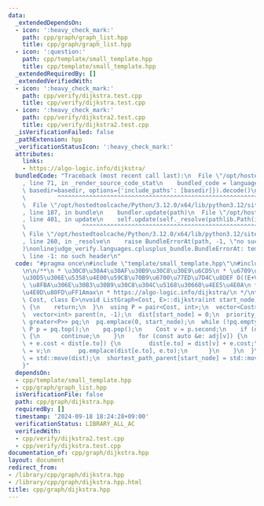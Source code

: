 ```yaml
---
data:
  _extendedDependsOn:
  - icon: ':heavy_check_mark:'
    path: cpp/graph/graph_list.hpp
    title: cpp/graph/graph_list.hpp
  - icon: ':question:'
    path: cpp/template/small_template.hpp
    title: cpp/template/small_template.hpp
  _extendedRequiredBy: []
  _extendedVerifiedWith:
  - icon: ':heavy_check_mark:'
    path: cpp/verify/dijkstra.test.cpp
    title: cpp/verify/dijkstra.test.cpp
  - icon: ':heavy_check_mark:'
    path: cpp/verify/dijkstra2.test.cpp
    title: cpp/verify/dijkstra2.test.cpp
  _isVerificationFailed: false
  _pathExtension: hpp
  _verificationStatusIcon: ':heavy_check_mark:'
  attributes:
    links:
    - https://algo-logic.info/dijkstra/
  bundledCode: "Traceback (most recent call last):\n  File \"/opt/hostedtoolcache/Python/3.12.0/x64/lib/python3.12/site-packages/onlinejudge_verify/documentation/build.py\"\
    , line 71, in _render_source_code_stat\n    bundled_code = language.bundle(stat.path,\
    \ basedir=basedir, options={'include_paths': [basedir]}).decode()\n          \
    \         ^^^^^^^^^^^^^^^^^^^^^^^^^^^^^^^^^^^^^^^^^^^^^^^^^^^^^^^^^^^^^^^^^^^^^^^^^^^^^^^^^\n\
    \  File \"/opt/hostedtoolcache/Python/3.12.0/x64/lib/python3.12/site-packages/onlinejudge_verify/languages/cplusplus.py\"\
    , line 187, in bundle\n    bundler.update(path)\n  File \"/opt/hostedtoolcache/Python/3.12.0/x64/lib/python3.12/site-packages/onlinejudge_verify/languages/cplusplus_bundle.py\"\
    , line 401, in update\n    self.update(self._resolve(pathlib.Path(included), included_from=path))\n\
    \                ^^^^^^^^^^^^^^^^^^^^^^^^^^^^^^^^^^^^^^^^^^^^^^^^^^^^^^^^^\n \
    \ File \"/opt/hostedtoolcache/Python/3.12.0/x64/lib/python3.12/site-packages/onlinejudge_verify/languages/cplusplus_bundle.py\"\
    , line 260, in _resolve\n    raise BundleErrorAt(path, -1, \"no such header\"\
    )\nonlinejudge_verify.languages.cplusplus_bundle.BundleErrorAt: template/small_template.hpp:\
    \ line -1: no such header\n"
  code: "#pragma once\n#include \"template/small_template.hpp\"\n#include \"graph/graph_list.hpp\"\
    \n\n/**\n * \u30C0\u30A4\u30AF\u30B9\u30C8\u30E9\u6CD5\n * \u6709\u5411\u30B0\u30E9\
    \u30D5\u306E\u5358\u4E00\u59CB\u70B9\u6700\u77ED\u7D4C\u8DEF O((E+V)logV)\n *\
    \ \u8FBA\u306E\u30B3\u30B9\u30C8\u304C\u5168\u30660\u4EE5\u4E0A\n * \u5230\u9054\
    \u4E0D\u80FD\uFF1Amax\n * https://algo-logic.info/dijkstra/\n */\ntemplate<class\
    \ Cost, class E>\nvoid ListGraph<Cost, E>::dijkstra(int start_node) {\n  if (shortest_path_dist.count(start_node))\
    \ {\n    return;\n  }\n  using P = pair<Cost, int>;\n  vector<Cost> dist(n, ListGraph::UNREACHABLE);\n\
    \  vector<int> parent(n, -1);\n  dist[start_node] = 0;\n  priority_queue<P, vector<P>,\
    \ greater<P>> pq;\n  pq.emplace(0, start_node);\n  while (!pq.empty()) {\n   \
    \ P p = pq.top();\n    pq.pop();\n    Cost v = p.second;\n    if (dist[v] < p.first)\
    \ {\n      continue;\n    }\n    for (const auto &e: adj[v]) {\n      if (dist[v]\
    \ + e.cost < dist[e.to]) {\n        dist[e.to] = dist[v] + e.cost;\n        parent[e.to]\
    \ = v;\n        pq.emplace(dist[e.to], e.to);\n      }\n    }\n  }\n  shortest_path_dist[start_node]\
    \ = std::move(dist);\n  shortest_path_parent[start_node] = std::move(parent);\n\
    }"
  dependsOn:
  - cpp/template/small_template.hpp
  - cpp/graph/graph_list.hpp
  isVerificationFile: false
  path: cpp/graph/dijkstra.hpp
  requiredBy: []
  timestamp: '2024-09-18 18:24:28+09:00'
  verificationStatus: LIBRARY_ALL_AC
  verifiedWith:
  - cpp/verify/dijkstra2.test.cpp
  - cpp/verify/dijkstra.test.cpp
documentation_of: cpp/graph/dijkstra.hpp
layout: document
redirect_from:
- /library/cpp/graph/dijkstra.hpp
- /library/cpp/graph/dijkstra.hpp.html
title: cpp/graph/dijkstra.hpp
---
```

